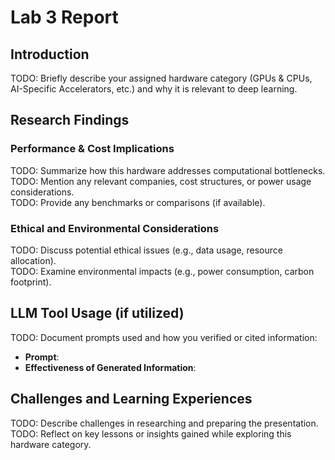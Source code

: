 # Lab 3 Report

## Introduction
TODO: Briefly describe your assigned hardware category (GPUs & CPUs, AI-Specific Accelerators, etc.) and why it is relevant to deep learning.

## Research Findings

### Performance & Cost Implications
TODO: Summarize how this hardware addresses computational bottlenecks.  
TODO: Mention any relevant companies, cost structures, or power usage considerations.  
TODO: Provide any benchmarks or comparisons (if available).

### Ethical and Environmental Considerations
TODO: Discuss potential ethical issues (e.g., data usage, resource allocation).  
TODO: Examine environmental impacts (e.g., power consumption, carbon footprint).

## LLM Tool Usage (if utilized)
TODO: Document prompts used and how you verified or cited information:
- **Prompt**:  
- **Effectiveness of Generated Information**:  

## Challenges and Learning Experiences
TODO: Describe challenges in researching and preparing the presentation.  
TODO: Reflect on key lessons or insights gained while exploring this hardware category.